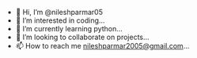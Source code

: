 - 👋 Hi, I’m @nileshparmar05
- 👀 I’m interested in coding...
- 🌱 I’m currently learning python...
- 💞️ I’m looking to collaborate on projects...
- 📫 How to reach me nileshparmar2005@gmail.com...

<!---
nileshparmar05/nileshparmar05 is a ✨ special ✨ repository because its `README.md` (this file) appears on your GitHub profile.
You can click the Preview link to take a look at your changes.
--->
